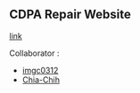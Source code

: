 ## CDPA Repair Website
[link](https://wei8596.github.io/CDPA_Repair/index.html)

Collaborator :
- [imgc0312](https://github.com/imgc0312)
- [Chia-Chih](https://github.com/Chia-Chih)
